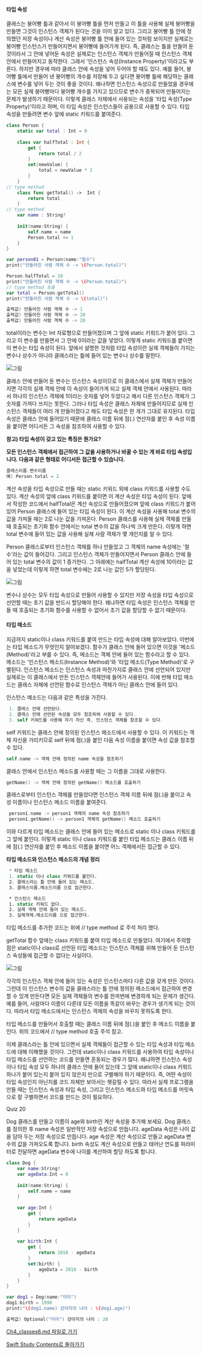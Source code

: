 #### 타입 속성

클래스는 붕어빵 틀과 같아서 이 붕어빵 틀을 먼저 만들고 이 틀을 사용해 실제 붕어빵을 만들면 그것이 인스턴스 객체가 된다는 것을 이미 알고 있다.
그리고 붕어빵 틀 안에 정의했던 저장 속성이나 계산 속성은 붕어빵 틀 안에 들어 있는 것처럼 보이지만 실제로는 붕어빵 인스턴스가 만들어지면서 붕어빵에 들어가게 된다.
즉, 클래스는 틀을 만들어 둔 것이라서 그 안에 넣어둔 속성은 실제로는 인스턴스 객체가 만들어질 때 인스턴스 객체 안에서 만들어지고 동작한다.
그래서 '인스턴스 속성(Instance Property)'이라고도 부른다. 하지만 경우에 따라 클래스 안에 속성을 넣어 두어야 할 때도 있다.
예를 들어, 붕어빵 틀에서 만들어 낸 붕어빵의 개수를 저장해 두고 싶다면 붕어빵 틀에 해당하는 클래스에 변수를 넣어 두는 것이 좋을 것이다.
왜나하면 인스턴스 속성으로 만들었을 경우에는 모든 실제 붕어빵마다 붕어빵 개수를 가지고 있으므로 변수가 중복되어 만들어지는 문제가 발생하기 때문이다.
이렇게 클래스 자체에서 사용되는 속성을 '타입 속성(Type Property)'이라고 하며, 이 타입 속성은 인스턴스들이 공용으로 사용할 수 있다.
타입 속성을 만들려면 변수 앞에 static 키워드를 붙여준다.
```swift
class Person {
    static var total : Int = 0
    
    class var halfTotal : Int {
        get {
            return total / 2
        }
        set(newValue) {
            total = newValue * 2
        }
    }
// type method
    class func getTotal() ->  Int {
        return total
    }
// type method
    var name : String?
    
    init(name:String) {
        self.name = name
        Person.total += 1
    }
}

var person01 = Person(name:"철수")
print("만들어진 사람 객체 수 -> \(Person.total)")

Person.halfTotal = 10
print("만들어진 사람 객체 수 -> \(Person.total)")
// type method 호출
var total = Person.getTotal()
print("만들어진 사람 객체 수 -> \(total)")

출력값) 만들어진 사람 객체 수 -> 1
출력값) 만들어진 사람 객체 수 -> 20
출력값) 만들어진 사람 객체 수 -> 20
```
total이라는 변수는 Int 자료형으로 만들어졌으며 그 앞에 static 키워드가 붙어 있다. 그리고 이 변수를 만들면서 그 안에 0이라는 값을 넣었다. 이렇게 static 키워드를 붙이면 이 변수는 타입 속성이 된다.
앞에서 설명한 것처럼 타입 속성이란 실제 객체들이 가지는 변수나 상수가 아니라 클래스라는 틀에 들어 있는 변수나 상수를 말한다.

![그림](https://user-images.githubusercontent.com/47494240/54508692-0170e080-498a-11e9-9ccd-5f6d81168f6d.png)

클래스 안에 만들어 둔 변수는 인스턴스 속성이므로 이 클래스에서 실제 객체가 만들어지면 각각의 실제 객체 안에 이 속성이 들어가게 되고 실제 객체 안에서 사용된다.
따라서 하나의 인스턴스 객체에 1이라는 숫자를 넣어 두었다고 해서 다른 인스턴스 객체가 그 숫자를 가져다 쓰지는 못한다.
그러나 타입 속성은 클래스 자체에 만들어지므로 실제 인스턴스 객체들이 여러 개 만들어졌다고 해도 타입 속성은 한 개가 그대로 유지된다.
타입 속성은 클래스 안에 들어있기 때문에 클래스 이름 뒤에 점(.) 연산자를 붙인 후 속성 이름을 붙이면 어디서든 그 속성을 참조하여 사용할 수 있다.

**참고) 타입 속성이 갖고 있는 특징은 뭔가요?**

**모든 인스턴스 객체에서 접근하여 그 값을 사용하거나 바꿀 수 있는 게 바로 타입 속성입니다. 다음과 같은 형태로 어디서든 접근할 수 있습니다.**
```swift
클래스이름.변수이름
예) Person.total = 2
```
계산 속성을 타입 속성으로 만들 때는 static 키워드 외에 class 키워드를 사용할 수도 있다. 계산 속성의 앞에 class 키워드를 붙이면 이 계산 속성은 타입 속성이 된다.
앞에서 작성한 코드에서 halfTotal은 계산 속성으로 만들어졌으며 앞에 class 키워드가 붙어 있어 Person 클래스에 들어 있는 타입 속성이 된다.
이 계산 속성을 사용해 total 변수의 값을 가져올 때는 2로 나눈 값을 가져온다.
Person 클래스를 사용해 실제 객체를 만들 때 호출되는 초기화 함수 안에서는 total 변수의 값을 하나씩 크게 만든다.
이렇게 하면 total 변수에 들어 있는 값을 사용해 실제 사람 객체가 몇 개인지를 알 수 있다.

Person 클래스로부터 인스턴스 객체를 하나 만들었고 그 객체의 name 속성에는 '철수'라는 값이 들어갔다.
그리고 인스턴스 객체가 만들어지면서 Person 클래스 안에 들어 있는 total 변수의 값이 1 증가한다.
그 아래에는 halfTotal 계산 속성에 10이라는 값을 넣었는데 이렇게 하면 total 변수에는 2로 나눈 값인 5가 할당된다.

![그림](https://user-images.githubusercontent.com/47494240/54508693-0170e080-498a-11e9-8f03-0b0098e4efcd.png)

변수나 상수는 모두 타입 속성으로 만들어 사용할 수 있지만 저장 속성을 타입 속성으로 선언할 때는 초기 값을 반드시 할당해야 한다.
왜냐하면 타입 속성은 인스턴스 객체를 만들 때 호출되는 초기화 함수를 사용할 수 없어서 초기 값을 할당할 수 없기 때문이다.


#### 타입 메소드

지금까지 static이나 class 키워드를 붙여 만드는 타입 속성에 대해 알아보았다. 이번에는 타입 메소드가 무엇인지 알아보겠다.
함수가 클래스 안에 들어 있으면 이것을 '메소드(Method)'라고 부를 수 있다. 즉, 메소드는 객체 안에 들어 있는 함수라고 할 수 있다.
메소드는 '인스턴스 메소드(Instance Method)'와 '타입 메소드(Type Method)'로 구별된다.
인스턴스 메소드는 인스턴스 속성과 마찬가지로 클래스 안에 선언되어 있지만 실제로는 이 클래스에서 만든 인스턴스 객체안에 들어가 사용된다.
이에 반해 타입 메소드는 클래스 자체에 선언된 함수로 인스턴스 객체가 아닌 클래스 안에 들어 있다.

인스턴스 메소드는 다음과 같은 특성을 가진다.
```swift
 1. 클래스 안에 선언된다.
 2. 클래스 안에 선언된 속성을 모두 참조하여 사용할 수 있다.
 3. self 키워드를 사용해 자기 자신 즉, 인스턴스 객체를 참조할 수 있다.
```
self 키워드는 클래스 안에 정의된 인스턴스 메소드에서 사용할 수 있다. 이 키워드는 객체 자신을 가리키므로 self 뒤에 점(.)을 붙인 다음 속성 이름을 붙이면 속성 값을 참조할 수 있다.
```swift
self.name -> 객체 안에 정의된 name 속성을 참조하기
```
클래스 안에서 인스턴스 메소드를 사용할 때는 그 이름을 그대로 사용한다.
```swift
getName() -> 객체 안에 정의된 getName() 메소드를 호출하기
```
클래스로부터 인스턴스 객체를 만들었다면 인스턴스 객체 이름 뒤에 점(.)을 붙이고 속성 이름이나 인스턴스 메소드 이름을 붙여준다.
```swift
 person1.name -> person1 객체의 name 속성 참조하기
 person1.getName() -> person1 객체의 getName() 메소드 호출하기
```
이와 다르게 타입 메소드는 클래스 안에 들어 있는 메소드로 static 이나 class 키워드를 그 앞에 붙인다.
이렇게 static 이나 class 키워드를 붙인 타입 메소드는 클래스 이름 뒤에 점(.) 연산자를 붙인 후 메소드 이름을 붙이면 어느 객체에서든 접근할 수 있다.

**타입 메소드와 인스턴스 메소드의 개념 정리**
```swift
 * 타입 메소드
 1. static 이나 class 키워드를 붙인다.
 2. 클래스라는 틀 안에 들어 있는 메소드.
 3. 클래스이름.메소드이름 으로 접근한다.

 * 인스턴스 메소드
 1. static 키워드 없다.
 2. 실제 객체 안에 들어 있는 메소드.
 3. 실제객체.메소드이름 으로 접근한다.
```
타입 메소드를 추가한 코드는 위에 // type method 로 주석 처리 했다.

getTotal 함수 앞에는 class 키워드를 붙여 타입 메소드로 만들었다.
여기에서 주의할 점은 static이나 class로 선언된 타입 메소드는 인스턴스 객체를 위해 만들어 둔 인스턴스 속성들에 접근할 수 없다는 사실이다.

![그림](https://user-images.githubusercontent.com/47494240/54508694-02097700-498a-11e9-8e49-433226fe1df4.png)

각각의 인스턴스 객체 안에 들어 있는 속성은 인스턴스마다 다른 값을 갖게 만든 것이다.
그런데 이 인스턴스 변수의 값을 클래스라는 틀 안에 정의된 메소드에서 접근하여 변경할 수 있게 만든다면 모든 실제 객체들의 변수를 한꺼번에 변경하게 되는 문제가 생긴다.
예를 들어, 사람마다 이름이 다른데 모든 이름을 똑같이 바꾸는 경우가 생기게 되는 것이다. 따라서 타입 메소드에서는 인스턴스 객체의 속성을 바꾸지 못하도록 한다.

타입 메소드를 만들어서 호출할 때는 클래스 이름 뒤에 점(.)을 붙인 후 메소드 이름을 붙인다. 위의 코드에서 // type method 호출 주석 참고.

이제 클래스라는 틀 안에 있으면서 실제 객체들이 접근할 수 있는 타입 속성과 타입 메소드에 대해 이해했을 것이다.
그런데 static이나 class 키워드를 사용하여 타입 속성이나 타입 메소드를 선언하는 코드를 만들면 혼동되는 경우가 많다.
왜냐하면 인스턴스 속성이나 타입 속성 모두 하나의 클래스 안에 들어 있는데 그 앞에 static이나 class 키워드 하나가 붙어 있는지 붙어 있지 않은지 만으로 구별해야 하기 때문이다.
즉, 어떤 속성이 타입 속성인지 아닌지를 코드 자체만 보아서는 헷갈릴 수 있다.
따라서 실제 프로그램을 만들 때는 인스턴스 속성과 타입 속성, 그리고 인스턴스 메소드와 타입 메소드를 머릿속으로 잘 구별하면서 코드를 만드는 것이 필요하다.

 Quiz 20

Dog 클래스를 만들고 이름이 age와 birth인 계산 속성을 추가해 보세요. Dog 클래스를 정의한 후 name 속성은 일반적인 저장 속성으로 만듭니다. ageData 속성은 나이 값을 담아 두는 저장 속성으로 만듭니다.
age 속성은 계산 속성으로 만들고 ageData 변수의 값을 가져오도록 합니다. birth 속성도 계산 속성으로 만들고 태어난 연도를 파라미터로 전달하면 ageData 변수에 나이를 계산하여 할당 하도록 합니다.
```swift
class Dog {
    var name:String?
    var ageData:Int = 0
    
    init(name:String) {
        self.name = name
    }
    
    var age:Int {
        get {
            return ageData
        }
    }
    
    var birth:Int {
        get {
            return 2018 - ageData
        }
        set(birth) {
            ageData = 2018 - birth
        }
    }
}

var dog1 = Dog(name:"미미")
dog1.birth = 1990
print("\(dog1.name) 강아지의 나이 : \(dog1.age)")

출력값) Optional("미미") 강아지의 나이 : 28
```


[Ch4_classes6.md 파일로 가기](https://github.com/ChunsuKim/SwiftStudy/blob/master/Ch4_classes6.md)

[Swift Study Contents로 돌아가기](https://github.com/ChunsuKim/SwiftStudy)
